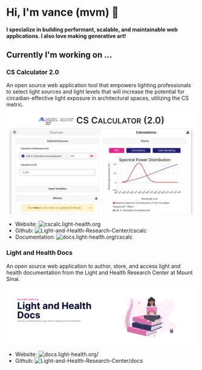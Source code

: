 # Hi, I'm vance (mvm) 👋

#### I specialize in building performant, scalable, and maintainable web applications. I also love making generative art!

## Currently I'm working on ...

### CS Calculator 2.0

An open source web application tool that empowers lighting professionals to select light sources and light levels that will increase the potential for circadian-effective light exposure in architectural spaces, utilizing the CS metric. 

![CS Calculator 2.0 Promo Img](img/cs-calc-promo.png)

- Website: ![cscalc.light-health.org](https://cscalc.light-health.org)
- Github: ![Light-and-Health-Research-Center/cscalc](https://github.com/Light-and-Health-Research-Center/cscalc)
- Documentation: ![docs.light-health.org/cscalc](https://docs.light-health.org/cscalc)

### Light and Health Docs

An open source web application to author, store, and access light and health documentation from the Light and Health Research Center at Mount Sinai.

![Light and Health Docs Promo Img](img/docs-promo.png)

- Website: ![docs.light-health.org/](https://docs.light-health.org/)
- Github: ![Light-and-Health-Research-Center/docs](https://github.com/Light-and-Health-Research-Center/docs)

